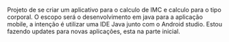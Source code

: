 Projeto de se criar um aplicativo para o calculo de IMC e calculo para o tipo corporal. O escopo será o desenvolvimento em java para a aplicação mobile, a intenção é utilizar uma IDE Java junto com o Android studio. Estou fazendo updates para novas aplicações, esta na parte inicial. 
